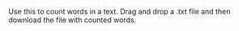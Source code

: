 Use this to count words in a text. Drag and drop a .txt file and then download the file with counted words.
